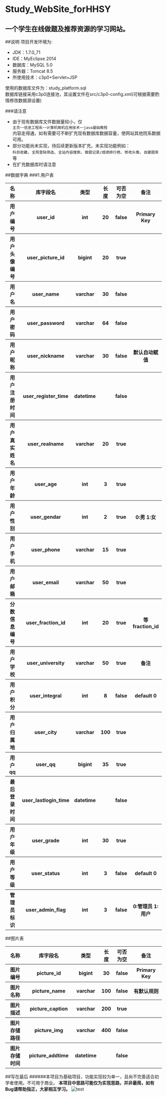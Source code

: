 Study\_WebSite\_forHHSY
======
一个学生在线做题及推荐资源的学习网站。
------
##说明
项目开发环境为:<br>

* JDK：1.7.0_71
* IDE：MyEclipse 2014
* 数据库：MySQL 5.0
* 服务器：Tomcat 8.5
* 所使用技术：c3p0+Servlet+JSP

使用的数据库文件为：study_platform.sql<br>
数据库链接采用c3p0连接池，其设置文件在src/c3p0-config.xml(可根据需要酌情修改数据源设置)

###请注意
* 由于现有数据库文件数据量较小，仅<br>
  `主页`--`信息工程系`--`计算机微机应用技术`--`java基础教程`<br>
  内容走得通，如有需要可不断扩充现有数据库数据容量，使网站其他院系数据可用。
* 部分功能尚未实现，待后续更新版本扩充，未实现功能例如：<br>
`科目收藏`、`全局登陆筛选`、`全站内容搜索`、`做题记录/成绩排行榜`、`修改头像`、`自建题库`等<br>
* 在扩充数据库时请注意

##数据字典
###1.用户表
<table>
	<tr>
		<th width=18%,>名称</th>
		<th width=32%,>库字段名</th>
		<th width=10%,>类型</th>
		<th width=6%,>长度</th>
		<th width=10%,>可否为空</th>
		<th width="24%">备注</th>
	</tr>
	<tr>
	    <th width=18%,>用户编号</th>
		<th width=32%,>user_id</th>
		<th width=10%,>int</th>
		<th width=6%,>20</th>
		<th width=10%,>false</th>
		<th width="24%">Primary Key</th>
  	</tr>
  	<tr>
		<th width=18%,>用户头像编号</th>
		<th width=32%,>user_picture_id</th>
		<th width=10%,>bigint</th>
		<th width=6%,>20</th>
		<th width=10%,>true</th>
		<th width="24%"></th>
	</tr>
	<tr>
		<th width=18%,>用户名</th>
		<th width=32%,>user_name</th>
		<th width=10%,>varchar</th>
		<th width=6%,>30</th>
		<th width=10%,>false</th>
		<th width="24%"></th>
	</tr>
	<tr>
		<th width=18%,>用户密码</th>
		<th width=32%,>user_password</th>
		<th width=10%,>varchar</th>
		<th width=6%,>64</th>
		<th width=10%,>false</th>
		<th width="24%"></th>
	</tr>
	<tr>
		<th width=18%,>用户昵称</th>
		<th width=32%,>user_nickname</th>
		<th width=10%,>varchar</th>
		<th width=6%,>30</th>
		<th width=10%,>false</th>
		<th width="24%">默认自动赋值</th>
	</tr>
	<tr>
		<th width=18%,>用户注册时间</th>
		<th width=32%,>user_register_time</th>
		<th width=10%,>datetime</th>
		<th width=6%,></th>
		<th width=10%,>false</th>
		<th width="24%"></th>
	</tr>
	<tr>
		<th width=18%,>用户真实姓名</th>
		<th width=32%,>user_realname</th>
		<th width=10%,>varchar</th>
		<th width=6%,>20</th>
		<th width=10%,>true</th>
		<th width="24%"></th>
	</tr>
	<tr>
		<th width=18%,>用户年龄</th>
		<th width=32%,>user_age</th>
		<th width=10%,>int</th>
		<th width=6%,>3</th>
		<th width=10%,>true</th>
		<th width="24%"></th>
	</tr>
	<tr>
		<th width=18%,>用户性别</th>
		<th width=32%,>user_gendar</th>
		<th width=10%,>int</th>
		<th width=6%,>2</th>
		<th width=10%,>true</th>
		<th width="24%">0:男 1:女</th>
	</tr>
	<tr>
		<th width=18%,>用户手机</th>
		<th width=32%,>user_phone</th>
		<th width=10%,>varchar</th>
		<th width=6%,>15</th>
		<th width=10%,>true</th>
		<th width="24%"></th>
	</tr>
	<tr>
		<th width=18%,>用户邮箱</th>
		<th width=32%,>user_email</th>
		<th width=10%,>varchar</th>
		<th width=6%,>50</th>
		<th width=10%,>true</th>
		<th width="24%"></th>
	</tr>
	<tr>
		<th width=18%,>分数信息编号</th>
		<th width=32%,>user_fraction_id</th>
		<th width=10%,>int</th>
		<th width=6%,>20</th>
		<th width=10%,>true</th>
		<th width="24%">等 fraction_id</th>
	</tr>
	<tr>
		<th width=18%,>用户学校</th>
		<th width=32%,>user_university</th>
		<th width=10%,>varchar</th>
		<th width=6%,>50</th>
		<th width=10%,>true</th>
		<th width="24%">备注</th>
	</tr>
	<tr>
		<th width=18%,>用户积分</th>
		<th width=32%,>user_integral</th>
		<th width=10%,>int</th>
		<th width=6%,>8</th>
		<th width=10%,>false</th>
		<th width="24%">default 0</th>
	</tr>
	<tr>
		<th width=18%,>用户归属地</th>
		<th width=32%,>user_city</th>
		<th width=10%,>varchar</th>
		<th width=6%,>100</th>
		<th width=10%,>true</th>
		<th width="24%"></th>
	</tr>
	<tr>
		<th width=18%,>用户qq</th>
		<th width=32%,>user_qq</th>
		<th width=10%,>bigint</th>
		<th width=6%,>35</th>
		<th width=10%,>true</th>
		<th width="24%"></th>
	</tr>
	<tr>
		<th width=18%,>最后登录时间</th>
		<th width=32%,>user_lastlogin_time</th>
		<th width=10%,>datetime</th>
		<th width=6%,></th>
		<th width=10%,>false</th>
		<th width="24%"></th>
	</tr>
	<tr>
		<th width=18%,>用户年级</th>
		<th width=32%,>user_grade</th>
		<th width=10%,>int</th>
		<th width=6%,>30</th>
		<th width=10%,>true</th>
		<th width="24%"></th>
	</tr>
	<tr>
		<th width=18%,>用户等级</th>
		<th width=32%,>user_status</th>
		<th width=10%,>int</th>
		<th width=6%,>3</th>
		<th width=10%,>false</th>
		<th width="24%">default 0</th>
	</tr>
	<tr>
		<th width=18%,>管理员标识</th>
		<th width=32%,>user_admin_flag</th>
		<th width=10%,>int</th>
		<th width=6%,>3</th>
		<th width=10%,>false</th>
		<th width="24%">0:管理员 1:用户</th>
	</tr>
</table>

##图片表
<table>
	<tr>
		<th width=18%,>名称</th>
		<th width=32%,>库字段名</th>
		<th width=10%,>类型</th>
		<th width=6%,>长度</th>
		<th width=10%,>可否为空</th>
		<th width="24%">备注</th>
	</tr>
	<tr>
		<th width=18%,>图片编号</th>
		<th width=32%,>picture_id</th>
		<th width=10%,>bigint</th>
		<th width=6%,>30</th>
		<th width=10%,>false</th>
		<th width="24%">Primary Key</th>
	</tr>
	<tr>
		<th width=18%,>图片名称</th>
		<th width=32%,>picture_name</th>
		<th width=10%,>varchar</th>
		<th width=6%,>100</th>
		<th width=10%,>false</th>
		<th width="24%">有默认规则</th>
	</tr>
	<tr>
		<th width=18%,>图片描述</th>
		<th width=32%,>picture_caption</th>
		<th width=10%,>varchar</th>
		<th width=6%,>200</th>
		<th width=10%,>true</th>
		<th width="24%"></th>
	</tr>
	<tr>
		<th width=18%,>图片存储路径</th>
		<th width=32%,>picture_img</th>
		<th width=10%,>varchar</th>
		<th width=6%,>400</th>
		<th width=10%,>false</th>
		<th width="24%"></th>
	</tr>
	<tr>
		<th width=18%,>图片存储时间</th>
		<th width=32%,>picture_addtime</th>
		<th width=10%,>datetime</th>
		<th width=6%,></th>
		<th width=10%,>false</th>
		<th width="24%"></th>
	</tr>
</table>

##写在最后
######本项目为基础项目，功能实现较为单一，且尚不完善适合初学者使用。不可用于商业。
**本项目中思路可能仅为实现思路，并非最简，如有Bug请帮助指正，大家相互学习。**
![test](https://github.com/Freedom0013/Study_WebSite_forHHSY/blob/master/Study_Platform_website/WebRoot/images/1383531804.jpg)